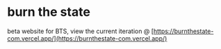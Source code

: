 # burn the state

beta website for BTS, view the current iteration @ [https://burnthestate-com.vercel.app/](https://burnthestate-com.vercel.app/)
